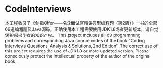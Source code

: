 # CodeInterviews
本工程收录了《剑指Offer——名企面试官精讲典型编程题（第2版）》一书的全部69道编程题及Java源码，正确使用本工程需要使用JDK1.8或者更新版本，请自觉保护原书作者的知识产权。
This project includes all 69 programming problems and corresponding Java source codes of the book "Coding Interviews
Questions, Analysis & Solutions, 2nd Edition". The correct use of this project requires the use of JDK1.8 or more updated version. Please consciously protect the intellectual property of the author of the original book.
